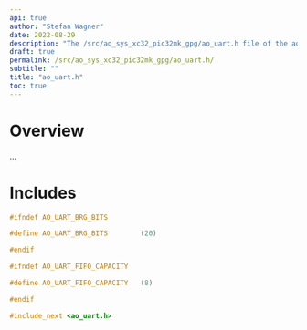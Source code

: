 ```yaml
---
api: true
author: "Stefan Wagner"
date: 2022-08-29
description: "The /src/ao_sys_xc32_pic32mk_gpg/ao_uart.h file of the ao real-time operating system."
draft: true
permalink: /src/ao_sys_xc32_pic32mk_gpg/ao_uart.h/ 
subtitle: ""
title: "ao_uart.h"
toc: true
---
```


# Overview

...

# Includes

```c
#ifndef AO_UART_BRG_BITS

#define AO_UART_BRG_BITS        (20)

#endif

#ifndef AO_UART_FIFO_CAPACITY

#define AO_UART_FIFO_CAPACITY   (8)

#endif

#include_next <ao_uart.h>

```
